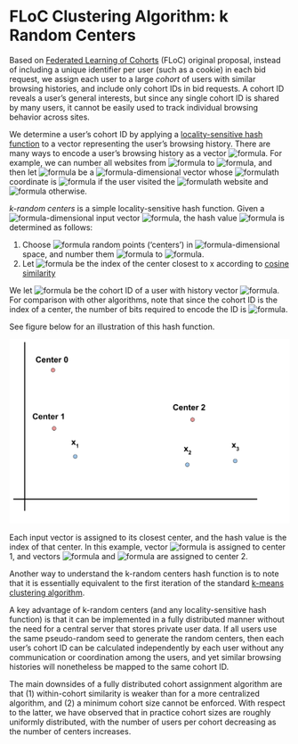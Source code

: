 

# FLoC Clustering Algorithm: k Random Centers

Based on [Federated Learning of Cohorts](https://github.com/jkarlin/floc "FLoC") (FLoC) original proposal, instead of including a unique identifier per user (such as a cookie) in each bid request,  we assign each user to a large *cohort* of users with similar browsing histories, and include only cohort IDs in bid requests. A cohort ID reveals a user’s general interests, but since any single cohort ID is shared by many users, it cannot be easily used to track individual browsing behavior across sites.

We determine a user’s cohort ID by applying a [locality-sensitive hash function](https://en.wikipedia.org/wiki/Locality-sensitive_hashing) to a vector representing the user’s browsing history. There are many ways to encode a user’s browsing history as a vector ![formula](https://render.githubusercontent.com/render/math?math=x). For example, we can number all websites from ![formula](https://render.githubusercontent.com/render/math?math=1) to ![formula](https://render.githubusercontent.com/render/math?math=d), and then let ![formula](https://render.githubusercontent.com/render/math?math=x) be a ![formula](https://render.githubusercontent.com/render/math?math=d)-dimensional vector whose ![formula](https://render.githubusercontent.com/render/math?math=i)th coordinate is ![formula](https://render.githubusercontent.com/render/math?math=1) if the user visited the ![formula](https://render.githubusercontent.com/render/math?math=i)th website and ![formula](https://render.githubusercontent.com/render/math?math=0) otherwise.

*k-random centers* is a simple locality-sensitive hash function. Given a ![formula](https://render.githubusercontent.com/render/math?math=d)-dimensional input vector ![formula](https://render.githubusercontent.com/render/math?math=x), the hash value ![formula](https://render.githubusercontent.com/render/math?math=H(x)) is determined as follows:

1. Choose ![formula](https://render.githubusercontent.com/render/math?math=k) random points (‘centers’) in ![formula](https://render.githubusercontent.com/render/math?math=d)-dimensional space, and number them ![formula](https://render.githubusercontent.com/render/math?math=1) to ![formula](https://render.githubusercontent.com/render/math?math=k).
2. Let ![formula](https://render.githubusercontent.com/render/math?math=H(x)) be the index of the center closest to x according to [cosine similarity](https://en.wikipedia.org/wiki/Cosine_similarity)

We let ![formula](https://render.githubusercontent.com/render/math?math=H(x)) be the cohort ID of a user with history vector ![formula](https://render.githubusercontent.com/render/math?math=x). For comparison with other algorithms, note that since the cohort ID is the index of a center, the number of bits required to encode the ID is ![formula](https://render.githubusercontent.com/render/math?math=ceil(log_{2}(k))).

See figure below for an illustration of this hash function.

![alt text](https://github.com/google/ads-privacy/blob/master/proposals/FLoC/k-random%20centers.svg "k-random-centers")

Each input vector is assigned to its closest center, and the hash value is the index of that center. In this example, vector ![formula](https://render.githubusercontent.com/render/math?math=x_1) is assigned to center 1, and vectors ![formula](https://render.githubusercontent.com/render/math?math=x_2) and ![formula](https://render.githubusercontent.com/render/math?math=x_3) are assigned to center 2.

Another way to understand the k-random centers hash function is to note that it is essentially equivalent to the first iteration of the standard [k-means clustering algorithm](https://en.wikipedia.org/wiki/K-means_clustering#Standard_algorithm_(na%C3%AFve_k-means)).

A key advantage of k-random centers (and any locality-sensitive hash function) is that it can be implemented in a fully distributed manner without the need for a central server that stores private user data. If all users use the same pseudo-random seed to generate the random centers, then each user’s cohort ID can be calculated independently by each user without any communication or coordination among the users, and yet similar browsing histories will nonetheless be mapped to the same cohort ID.

The main downsides of a fully distributed cohort assignment algorithm are that (1) within-cohort similarity is weaker than for a more centralized algorithm, and (2) a minimum cohort size cannot be enforced. With respect to the latter, we have observed that in practice cohort sizes are roughly uniformly distributed, with the number of users per cohort decreasing as the number of centers increases.
